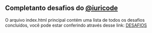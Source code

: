 ## Completanto desafios do <a href="https://github.com/iuricode">@iuricode</a>

O arquivo index.html principal contém uma lista de todos os desafios concluídos, você pode estar conferindo através desse link: <a href="https://viniciuscosmome.github.io/iuri_code_desafios">DESAFIOS</a>